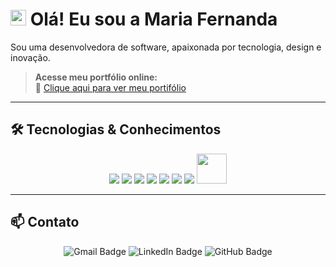 # <img src="https://media.giphy.com/media/hvRJCLFzcasrR4ia7z/giphy.gif" width="25px"> Olá! Eu sou a Maria Fernanda

Sou uma desenvolvedora de software, apaixonada por tecnologia, design e inovação.
>**Acesse meu portfólio online:**  
🔗 [Clique aqui para ver meu portifólio](https://mariaflbss.github.io/meu-portif-lio/)


---

## 🛠 Tecnologias & Conhecimentos

<p align="center">
  <img src="https://skillicons.dev/icons?i=html" />
  <img src="https://skillicons.dev/icons?i=css" />
  <img src="https://skillicons.dev/icons?i=python" />
  <img src="https://skillicons.dev/icons?i=mysql" />
  <img src="https://skillicons.dev/icons?i=flask" />
  <img src="https://skillicons.dev/icons?i=git" />
  <img src="https://skillicons.dev/icons?i=figma" />
  <img height="48" width="48" src="https://cdn.jsdelivr.net/gh/devicons/devicon@latest/icons/jira/jira-original.svg" />
</p>

---


## 📫 Contato

<div align="center"> 
  <a href="mailto:mariaf.laboissiere@gmail.com" target="_blank" style="text-decoration:none;">
    <img src="https://img.shields.io/badge/-Gmail-007ACC?style=for-the-badge&logo=gmail&logoColor=white" alt="Gmail Badge">
  </a>
  <a href="https://www.linkedin.com/in/maria-fernanda-laboissiere-25362b353/" target="_blank" style="text-decoration:none;">
    <img src="https://img.shields.io/badge/-LinkedIn-007ACC?style=for-the-badge&logo=linkedin&logoColor=white" alt="LinkedIn Badge">
  </a>
  <a href="https://github.com/mariaflbss" target="_blank" style="text-decoration:none;">
    <img src="https://img.shields.io/badge/-GitHub-007ACC?style=for-the-badge&logo=github&logoColor=white" alt="GitHub Badge">
  </a>
</div>








